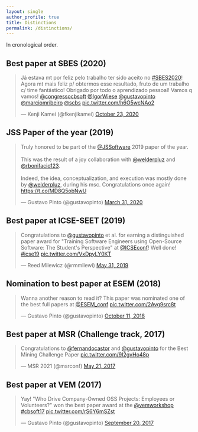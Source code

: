 ```yaml
---
layout: single
author_profile: true
title: Distinctions
permalink: /distinctions/
---
```


In cronological order.

## Best paper at SBES (2020)

<blockquote class="twitter-tweet"><p lang="pt" dir="ltr">Já estava mt por feliz pelo trabalho ter sido aceito no <a href="https://twitter.com/hashtag/SBES2020?src=hash&amp;ref_src=twsrc%5Etfw">#SBES2020</a>! Agora mt mais feliz p/ obtermos esse resultado, fruto de um trabalho c/ time fantástico! Obrigado por todo o aprendizado pessoal! Vamos q vamos! <a href="https://twitter.com/congressocbsoft?ref_src=twsrc%5Etfw">@congressocbsoft</a> <a href="https://twitter.com/IgorWiese?ref_src=twsrc%5Etfw">@IgorWiese</a> <a href="https://twitter.com/gustavopinto?ref_src=twsrc%5Etfw">@gustavopinto</a> <a href="https://twitter.com/marciomribeiro?ref_src=twsrc%5Etfw">@marciomribeiro</a> <a href="https://twitter.com/scbs?ref_src=twsrc%5Etfw">@scbs</a> <a href="https://t.co/h6O5wcNAo2">pic.twitter.com/h6O5wcNAo2</a></p>&mdash; Kenji Kamei (@fkenjikamei) <a href="https://twitter.com/fkenjikamei/status/1319730656105160706?ref_src=twsrc%5Etfw">October 23, 2020</a></blockquote> <script async src="https://platform.twitter.com/widgets.js" charset="utf-8"></script>

## JSS Paper of the year (2019)

<blockquote class="twitter-tweet"><p lang="en" dir="ltr">Truly honored to be part of the <a href="https://twitter.com/JSSoftware?ref_src=twsrc%5Etfw">@JSSoftware</a> 2019 paper of the year. <br><br>This was the result of a joy collaboration with <a href="https://twitter.com/welderpluz?ref_src=twsrc%5Etfw">@welderpluz</a> and <a href="https://twitter.com/rbonifacio123?ref_src=twsrc%5Etfw">@rbonifacio123</a>. <br><br>Indeed, the idea, conceptualization, and execution was mostly done by <a href="https://twitter.com/welderpluz?ref_src=twsrc%5Etfw">@welderpluz</a>, during his msc. Congratulations once again! <a href="https://t.co/MD8Q5obNwU">https://t.co/MD8Q5obNwU</a></p>&mdash; Gustavo Pinto (@gustavopinto) <a href="https://twitter.com/gustavopinto/status/1245035054394458114?ref_src=twsrc%5Etfw">March 31, 2020</a></blockquote> <script async src="https://platform.twitter.com/widgets.js" charset="utf-8"></script>

## Best paper at ICSE-SEET (2019)

<blockquote class="twitter-tweet"><p lang="en" dir="ltr">Congratulations to <a href="https://twitter.com/gustavopinto?ref_src=twsrc%5Etfw">@gustavopinto</a> et al. for earning a distinguished paper award for &quot;Training Software Engineers using Open-Source Software: The Student&#39;s Perspective&quot; at <a href="https://twitter.com/ICSEconf?ref_src=twsrc%5Etfw">@ICSEconf</a>! Well done! <a href="https://twitter.com/hashtag/icse19?src=hash&amp;ref_src=twsrc%5Etfw">#icse19</a> <a href="https://t.co/VxDpyLY0KT">pic.twitter.com/VxDpyLY0KT</a></p>&mdash; Reed Milewicz (@rmmilewi) <a href="https://twitter.com/rmmilewi/status/1134445184111058947?ref_src=twsrc%5Etfw">May 31, 2019</a></blockquote> <script async src="https://platform.twitter.com/widgets.js" charset="utf-8"></script>

## Nomination to best paper at ESEM (2018)

<blockquote class="twitter-tweet"><p lang="en" dir="ltr">Wanna another reason to read it? This paper was nominated one of the best full papers at <a href="https://twitter.com/ESEM_conf?ref_src=twsrc%5Etfw">@ESEM_conf</a> <a href="https://t.co/2Avg9src8t">pic.twitter.com/2Avg9src8t</a></p>&mdash; Gustavo Pinto (@gustavopinto) <a href="https://twitter.com/gustavopinto/status/1050511483304640512?ref_src=twsrc%5Etfw">October 11, 2018</a></blockquote> <script async src="https://platform.twitter.com/widgets.js" charset="utf-8"></script>

## Best paper at MSR (Challenge track, 2017)

<blockquote class="twitter-tweet"><p lang="en" dir="ltr">Congratulations to <a href="https://twitter.com/fernandocastor?ref_src=twsrc%5Etfw">@fernandocastor</a> and <a href="https://twitter.com/gustavopinto?ref_src=twsrc%5Etfw">@gustavopinto</a> for the Best Mining Challenge Paper <a href="https://t.co/9I2gvHo48p">pic.twitter.com/9I2gvHo48p</a></p>&mdash; MSR 2021 (@msrconf) <a href="https://twitter.com/msrconf/status/866378622596247553?ref_src=twsrc%5Etfw">May 21, 2017</a></blockquote> <script async src="https://platform.twitter.com/widgets.js" charset="utf-8"></script>

## Best paper at VEM (2017)

<blockquote class="twitter-tweet"><p lang="en" dir="ltr">Yay! &quot;Who Drive Company-Owned OSS Projects: Employees or Volunteers?&quot; won the best paper award at the <a href="https://twitter.com/vemworkshop?ref_src=twsrc%5Etfw">@vemworkshop</a> <a href="https://twitter.com/hashtag/cbsoft17?src=hash&amp;ref_src=twsrc%5Etfw">#cbsoft17</a> <a href="https://t.co/rS6Y6mSZst">pic.twitter.com/rS6Y6mSZst</a></p>&mdash; Gustavo Pinto (@gustavopinto) <a href="https://twitter.com/gustavopinto/status/910609691918643201?ref_src=twsrc%5Etfw">September 20, 2017</a></blockquote> <script async src="https://platform.twitter.com/widgets.js" charset="utf-8"></script>
